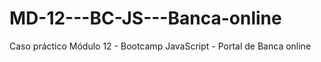 # MD-12---BC-JS---Banca-online
Caso práctico Módulo 12 - Bootcamp JavaScript - Portal de Banca online
